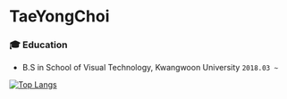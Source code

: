 # TaeYongChoi

	
### :mortar_board: Education
- B.S in School of Visual Technology, Kwangwoon University ```2018.03 ~ ```

[![Top Langs](https://github-readme-stats.vercel.app/api/top-langs/?username=rktn0905&layout=compact)](https://github.com/anuraghazra/github-readme-stats)

